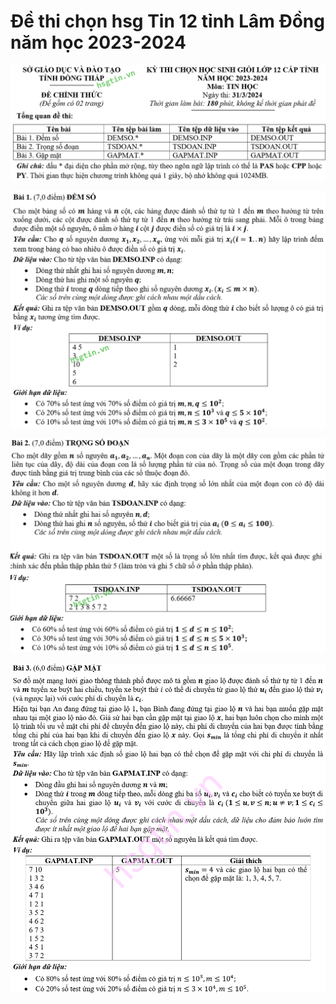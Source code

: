 # Đề thi chọn hsg Tin 12 tỉnh Lâm Đồng năm học 2023-2024

![](lamdong23b0.png)

![](lamdong23b1.png)

![](lamdong23b2.png)

![](lamdong23b3.png)

